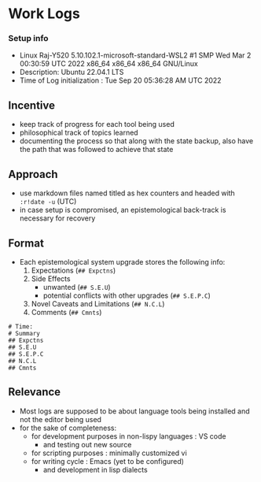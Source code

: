 # Work Logs

### Setup info

 - Linux Raj-Y520 5.10.102.1-microsoft-standard-WSL2 #1 SMP Wed Mar 2 00:30:59 UTC 2022 x86_64 x86_64 x86_64 GNU/Linux
 - Description:	Ubuntu 22.04.1 LTS
 - Time of Log initialization : Tue Sep 20 05:36:28 AM UTC 2022

## Incentive

 - keep track of progress for each tool being used
 - philosophical track of topics learned
 - documenting the process so that along with the state backup, also have the path that was followed to achieve that state

## Approach

 - use markdown files named titled as hex counters and headed with `:r!date -u` (UTC)
 - in case setup is compromised, an epistemological back-track is necessary for recovery

## Format

 - Each epistemological system upgrade stores the following info:
	1. Expectations (`## Expctns`)
	2. Side Effects
		- unwanted (`## S.E.U`)
		- potential conflicts with other upgrades (`## S.E.P.C`)
	3. Novel Caveats and Limitations (`## N.C.L`)
	4. Comments (`## Cmnts`)

```
# Time: 
# Summary
## Expctns
## S.E.U
## S.E.P.C
## N.C.L
## Cmnts
```

## Relevance

 - Most logs are supposed to be about language tools being installed and not the editor being used
 - for the sake of completeness:
	- for development purposes in non-lispy languages : VS code
		- and testing out new source
	- for scripting purposes : minimally customized vi
	- for writing cycle : Emacs (yet to be configured)
		- and development in lisp dialects
